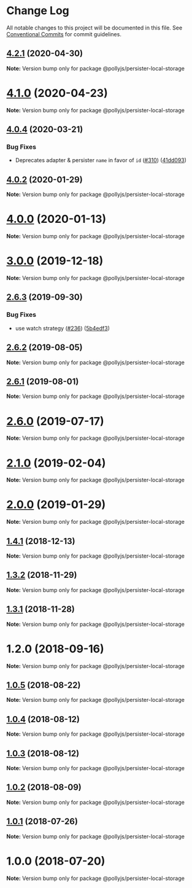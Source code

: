 # Change Log

All notable changes to this project will be documented in this file.
See [Conventional Commits](https://conventionalcommits.org) for commit guidelines.

## [4.2.1](https://github.com/netflix/pollyjs/tree/master/packages/@pollyjs/persister-local-storage/compare/v4.2.0...v4.2.1) (2020-04-30)

**Note:** Version bump only for package @pollyjs/persister-local-storage





# [4.1.0](https://github.com/netflix/pollyjs/tree/master/packages/@pollyjs/persister-local-storage/compare/v4.0.4...v4.1.0) (2020-04-23)

**Note:** Version bump only for package @pollyjs/persister-local-storage





## [4.0.4](https://github.com/netflix/pollyjs/tree/master/packages/@pollyjs/persister-local-storage/compare/v4.0.3...v4.0.4) (2020-03-21)


### Bug Fixes

* Deprecates adapter & persister `name` in favor of `id` ([#310](https://github.com/netflix/pollyjs/tree/master/packages/@pollyjs/persister-local-storage/issues/310)) ([41dd093](https://github.com/netflix/pollyjs/tree/master/packages/@pollyjs/persister-local-storage/commit/41dd093))





## [4.0.2](https://github.com/netflix/pollyjs/tree/master/packages/@pollyjs/persister-local-storage/compare/v4.0.1...v4.0.2) (2020-01-29)

**Note:** Version bump only for package @pollyjs/persister-local-storage





# [4.0.0](https://github.com/netflix/pollyjs/tree/master/packages/@pollyjs/persister-local-storage/compare/v3.0.2...v4.0.0) (2020-01-13)

**Note:** Version bump only for package @pollyjs/persister-local-storage





# [3.0.0](https://github.com/netflix/pollyjs/tree/master/packages/@pollyjs/persister-local-storage/compare/v2.7.0...v3.0.0) (2019-12-18)

**Note:** Version bump only for package @pollyjs/persister-local-storage





## [2.6.3](https://github.com/netflix/pollyjs/tree/master/packages/@pollyjs/persister-local-storage/compare/v2.6.2...v2.6.3) (2019-09-30)


### Bug Fixes

* use watch strategy ([#236](https://github.com/netflix/pollyjs/tree/master/packages/@pollyjs/persister-local-storage/issues/236)) ([5b4edf3](https://github.com/netflix/pollyjs/tree/master/packages/@pollyjs/persister-local-storage/commit/5b4edf3))





## [2.6.2](https://github.com/netflix/pollyjs/tree/master/packages/@pollyjs/persister-local-storage/compare/v2.6.1...v2.6.2) (2019-08-05)

**Note:** Version bump only for package @pollyjs/persister-local-storage





## [2.6.1](https://github.com/netflix/pollyjs/tree/master/packages/@pollyjs/persister-local-storage/compare/v2.6.0...v2.6.1) (2019-08-01)

**Note:** Version bump only for package @pollyjs/persister-local-storage





# [2.6.0](https://github.com/netflix/pollyjs/tree/master/packages/@pollyjs/persister-local-storage/compare/v2.5.0...v2.6.0) (2019-07-17)

**Note:** Version bump only for package @pollyjs/persister-local-storage





# [2.1.0](https://github.com/netflix/pollyjs/tree/master/packages/@pollyjs/persister-local-storage/compare/v2.0.0...v2.1.0) (2019-02-04)

**Note:** Version bump only for package @pollyjs/persister-local-storage





# [2.0.0](https://github.com/netflix/pollyjs/tree/master/packages/@pollyjs/persister-local-storage/compare/v1.4.2...v2.0.0) (2019-01-29)

**Note:** Version bump only for package @pollyjs/persister-local-storage





## [1.4.1](https://github.com/netflix/pollyjs/tree/master/packages/@pollyjs/persister-local-storage/compare/v1.4.0...v1.4.1) (2018-12-13)

**Note:** Version bump only for package @pollyjs/persister-local-storage





## [1.3.2](https://github.com/netflix/pollyjs/tree/master/packages/@pollyjs/persister-local-storage/compare/v1.3.1...v1.3.2) (2018-11-29)

**Note:** Version bump only for package @pollyjs/persister-local-storage





## [1.3.1](https://github.com/netflix/pollyjs/tree/master/packages/@pollyjs/persister-local-storage/compare/v1.2.0...v1.3.1) (2018-11-28)

**Note:** Version bump only for package @pollyjs/persister-local-storage





<a name="1.2.0"></a>
# 1.2.0 (2018-09-16)




**Note:** Version bump only for package @pollyjs/persister-local-storage

<a name="1.0.5"></a>
## [1.0.5](https://github.com/netflix/pollyjs/tree/master/packages/@pollyjs/persister-local-storage/compare/@pollyjs/persister-local-storage@1.0.4...@pollyjs/persister-local-storage@1.0.5) (2018-08-22)




**Note:** Version bump only for package @pollyjs/persister-local-storage

<a name="1.0.4"></a>
## [1.0.4](https://github.com/netflix/pollyjs/tree/master/packages/@pollyjs/persister-local-storage/compare/@pollyjs/persister-local-storage@1.0.3...@pollyjs/persister-local-storage@1.0.4) (2018-08-12)




**Note:** Version bump only for package @pollyjs/persister-local-storage

<a name="1.0.3"></a>
## [1.0.3](https://github.com/netflix/pollyjs/tree/master/packages/@pollyjs/persister-local-storage/compare/@pollyjs/persister-local-storage@1.0.2...@pollyjs/persister-local-storage@1.0.3) (2018-08-12)




**Note:** Version bump only for package @pollyjs/persister-local-storage

<a name="1.0.2"></a>
## [1.0.2](https://github.com/netflix/pollyjs/tree/master/packages/@pollyjs/persister-local-storage/compare/@pollyjs/persister-local-storage@1.0.1...@pollyjs/persister-local-storage@1.0.2) (2018-08-09)




**Note:** Version bump only for package @pollyjs/persister-local-storage

<a name="1.0.1"></a>
## [1.0.1](https://github.com/netflix/pollyjs/tree/master/packages/@pollyjs/persister-local-storage/compare/@pollyjs/persister-local-storage@1.0.0...@pollyjs/persister-local-storage@1.0.1) (2018-07-26)




**Note:** Version bump only for package @pollyjs/persister-local-storage

<a name="1.0.0"></a>
# 1.0.0 (2018-07-20)




**Note:** Version bump only for package @pollyjs/persister-local-storage
